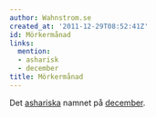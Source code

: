 ```yaml
---
author: Wahnstrom.se
created_at: '2011-12-29T08:52:41Z'
id: Mörkermånad
links:
  mention:
  - asharisk
  - december
title: Mörkermånad
---
```


Det [ashariska] namnet på [december].

  [ashariska]: asharisk
  [december]: december